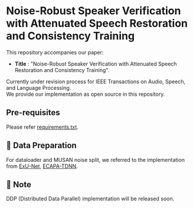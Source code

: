# Noise-Robust Speaker Verification with Attenuated Speech Restoration and Consistency Training
This repository accompanies our paper:

* **Title** : "Noise-Robust Speaker Verification with Attenuated Speech Restoration and Consistency Training".

Currently under revision process for IEEE Transactions on Audio, Speech, and Language Processing. <br>
We provide our implementation as open source in this repository.<br>


## Pre-requisites
Please refer [requirements.txt](https://github.com/aryanorb/NRSV-RC/blob/main/requirements.txt).

## 📁 Data Preparation
For dataloader and MUSAN noise split, we referred to the implementation from [ExU-Net](https://github.com/wngh1187/ExU-Net), [ECAPA-TDNN](https://github.com/TaoRuijie/ECAPA-TDNN).


## 📝 Note
DDP (Distributed Data Parallel) implementation will be released soon.
